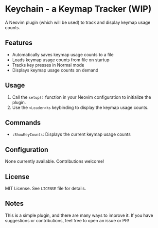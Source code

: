 
# Keychain - a Keymap Tracker (WIP)

A Neovim plugin (which will be used) to track and display keymap usage counts.

## Features

* Automatically saves keymap usage counts to a file
* Loads keymap usage counts from file on startup
* Tracks key presses in Normal mode
* Displays keymap usage counts on demand

## Usage

1. Call the `setup()` function in your Neovim configuration to initialize the plugin.
2. Use the `<Leader>ks` keybinding to display the keymap usage counts.

## Commands

* `:ShowKeyCounts`: Displays the current keymap usage counts

## Configuration

None currently available. Contributions welcome!

## License

MIT License. See `LICENSE` file for details.

## Notes

This is a simple plugin, and there are many ways to improve it. If you have suggestions or contributions, feel free to open an issue or PR!
